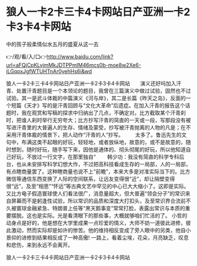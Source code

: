 # 狼人一卡2卡三卡4卡网站日产亚洲一卡2卡3卡4卡网站
中的孩子般柔情似水五月的盛夏从这一去

👉/观/看/入/口👉http://www.baidu.com/link?url=aFQjCpKLyjmMkJDTPPmIM46mcs0b-moe8w2Xe6-iLGqpxJgfWTUHTnAr0yehHs6i&wd

狼人一卡2卡三卡4卡网站日产亚洲一卡2卡3卡4卡网站　　演义还好吗加入汗青、处置汗青题目是一个本领论的题目，我曾在三篇演义中做过试验，固然也不过试验。其一是武斗体裁的中篇演义《河与岸》，其二是长篇《昨天之岛》，反面的一个短篇《天才》写的是汗青回顾与“文化大革命”后遗症。在加入汗青的报告这个话题时，我在观赏和写稿的探求中归纳出了几点，不确定对。比方截取某个汗青刹时，把谁人刹时举行无穷夸大；比方抄写汗青的简直的一天或一段，写那段没有被写进汗青里的大普遍人的生存、情绪及蒙受，抄写被汗青抛离的人物的凡是；在不采用汗青体裁的情景下，把人动作“汗青的人”抄写。
　　太多了。鲁迅先生的文句中，布满这类不起眼的好玩，轻轻地，或者放纵地，故意的，或不是故意的，随时想到，随时好玩，随手写下来，因他是通体的、彻头彻尾的好玩，所以他知道自己好玩，不放过一行文字，在那里独自“
　　韩少功：我没有简直的科学专科后台，也从未安排写科学幻想大作，不过把高科技看成生存的一局部，人的一局部，有点瞎商量罢了。这种瞎商量也说不上“前瞻”，本来大多是对准实际当下的。比方微信等通信东西变换了人际的空间联系，让远友变得很“近”，却让隔壁变得很“远”，及至“相思”“怀远”等古典文艺中罕见的中心已大大缩小了。这即是实际。又比方电子假造寰球使人们看法很广，消息量超大，但大普遍“领会分子”的常识来自屏幕而不是躬逢性试验，所以常识的品质和深度大打扣头，及至常识界合流前不久被寰球金融紧急、特朗普上任等“黑天鹅事变”常常打脸，表露出常识与本质的重要摆脱。这也是实际。光是看清眼下的那些事，大概就够咱们忙活的了。
小哲的动身点是好的，他是想在大学里成果一点珍爱的情义，大师不妨一道彼此进修，彼此激动，然而实际却是如许的惨苦。他的维持相反变成了旁人眼中的另类，他自小景仰的进修到结果相反成了一种高傲!
一路上，看着尘埃，花朵，月亮缺乏，叹息和悲伤，来到永远不会离开。

狼人一卡2卡三卡4卡网站日产亚洲一卡2卡3卡4卡网站
